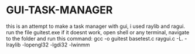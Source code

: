 # GUI-TASK-MANAGER
this is an attempt to make a task manager with gui, i used raylib and ragui.
run the file guitest.exe
if it doesnt work, open shell or any terminal, navigate to the folder and run this command:
gcc -o guitest basetest.c raygui.c -L. -lraylib -lopengl32 -lgdi32 -lwinmm
